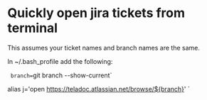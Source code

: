 # Quickly open jira tickets from terminal

This assumes your ticket names and branch names are the same. 

In ~/.bash_profile add the following:

`
branch=`git branch --show-current`

alias j='open https://teladoc.atlassian.net/browse/${branch}'
` 

